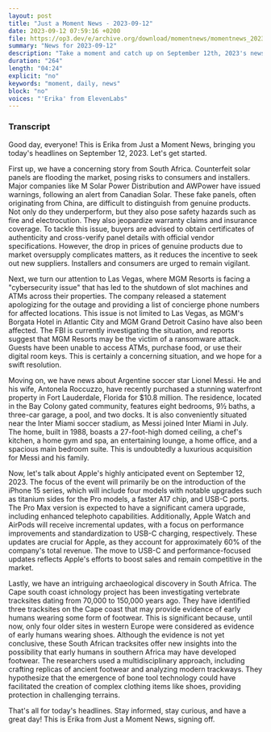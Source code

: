 ```yaml
---
layout: post
title: "Just a Moment News - 2023-09-12"
date: 2023-09-12 07:59:16 +0200
file: https://op3.dev/e/archive.org/download/momentnews/momentnews_2023-09-12.mp3
summary: "News for 2023-09-12"
description: "Take a moment and catch up on September 12th, 2023's news."
duration: "264"
length: "04:24"
explicit: "no"
keywords: "moment, daily, news"
block: "no"
voices: "'Erika' from ElevenLabs"
---
```


### Transcript

Good day, everyone! This is Erika from Just a Moment News, bringing you today's headlines on September 12, 2023. Let's get started.

First up, we have a concerning story from South Africa. Counterfeit solar panels are flooding the market, posing risks to consumers and installers. Major companies like M Solar Power Distribution and AWPower have issued warnings, following an alert from Canadian Solar. These fake panels, often originating from China, are difficult to distinguish from genuine products. Not only do they underperform, but they also pose safety hazards such as fire and electrocution. They also jeopardize warranty claims and insurance coverage. To tackle this issue, buyers are advised to obtain certificates of authenticity and cross-verify panel details with official vendor specifications. However, the drop in prices of genuine products due to market oversupply complicates matters, as it reduces the incentive to seek out new suppliers. Installers and consumers are urged to remain vigilant.

Next, we turn our attention to Las Vegas, where MGM Resorts is facing a "cybersecurity issue" that has led to the shutdown of slot machines and ATMs across their properties. The company released a statement apologizing for the outage and providing a list of concierge phone numbers for affected locations. This issue is not limited to Las Vegas, as MGM's Borgata Hotel in Atlantic City and MGM Grand Detroit Casino have also been affected. The FBI is currently investigating the situation, and reports suggest that MGM Resorts may be the victim of a ransomware attack. Guests have been unable to access ATMs, purchase food, or use their digital room keys. This is certainly a concerning situation, and we hope for a swift resolution.

Moving on, we have news about Argentine soccer star Lionel Messi. He and his wife, Antonela Roccuzzo, have recently purchased a stunning waterfront property in Fort Lauderdale, Florida for $10.8 million. The residence, located in the Bay Colony gated community, features eight bedrooms, 9½ baths, a three-car garage, a pool, and two docks. It is also conveniently situated near the Inter Miami soccer stadium, as Messi joined Inter Miami in July. The home, built in 1988, boasts a 27-foot-high domed ceiling, a chef's kitchen, a home gym and spa, an entertaining lounge, a home office, and a spacious main bedroom suite. This is undoubtedly a luxurious acquisition for Messi and his family.

Now, let's talk about Apple's highly anticipated event on September 12, 2023. The focus of the event will primarily be on the introduction of the iPhone 15 series, which will include four models with notable upgrades such as titanium sides for the Pro models, a faster A17 chip, and USB-C ports. The Pro Max version is expected to have a significant camera upgrade, including enhanced telephoto capabilities. Additionally, Apple Watch and AirPods will receive incremental updates, with a focus on performance improvements and standardization to USB-C charging, respectively. These updates are crucial for Apple, as they account for approximately 60% of the company's total revenue. The move to USB-C and performance-focused updates reflects Apple's efforts to boost sales and remain competitive in the market.

Lastly, we have an intriguing archaeological discovery in South Africa. The Cape south coast ichnology project has been investigating vertebrate tracksites dating from 70,000 to 150,000 years ago. They have identified three tracksites on the Cape coast that may provide evidence of early humans wearing some form of footwear. This is significant because, until now, only four older sites in western Europe were considered as evidence of early humans wearing shoes. Although the evidence is not yet conclusive, these South African tracksites offer new insights into the possibility that early humans in southern Africa may have developed footwear. The researchers used a multidisciplinary approach, including crafting replicas of ancient footwear and analyzing modern trackways. They hypothesize that the emergence of bone tool technology could have facilitated the creation of complex clothing items like shoes, providing protection in challenging terrains.

That's all for today's headlines. Stay informed, stay curious, and have a great day! This is Erika from Just a Moment News, signing off.
